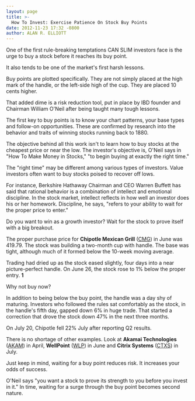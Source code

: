 ```yaml
---
layout: page
title: >-
  How To Invest: Exercise Patience On Stock Buy Points
date: 2012-11-23 17:32 -0800
author: ALAN R. ELLIOTT
---
```





One of the first rule-breaking temptations CAN SLIM investors face is the urge to buy a stock before it reaches its buy point.


It also tends to be one of the market's first harsh lessons.


Buy points are plotted specifically. They are not simply placed at the high mark of the handle, or the left-side high of the cup. They are placed 10 cents higher.


That added dime is a risk reduction tool, put in place by IBD founder and Chairman William O'Neil after being taught many tough lessons.


The first key to buy points is to know your chart patterns, your base types and follow-on opportunities. These are confirmed by research into the behavior and traits of winning stocks running back to 1880.


The objective behind all this work isn't to learn how to buy stocks at the cheapest price or near the low. The investor's objective is, O'Neil says in "How To Make Money in Stocks," "to begin buying at exactly the right time."


The "right time" may be different among various types of investors. Value investors often want to buy stocks poised to recover off lows.


For instance, Berkshire Hathaway Chairman and CEO Warren Buffett has said that rational behavior is a combination of intellect and emotional discipline. In the stock market, intellect reflects in how well an investor does his or her homework. Discipline, he says, "refers to your ability to wait for the proper price to enter."


Do you want to win as a growth investor? Wait for the stock to prove itself with a big breakout.


The proper purchase price for **Chipotle Mexican Grill** ([CMG](https://research.investors.com/quote.aspx?symbol=CMG)) in June was 419.79. The stock was building a two-month cup with handle. The base was tight, although much of it formed below the 10-week moving average.


Trading had dried up as the stock eased slightly, four days into a near picture-perfect handle. On June 26, the stock rose to 1% below the proper entry. **1**


Why not buy now?


In addition to being below the buy point, the handle was a day shy of maturing. Investors who followed the rules sat comfortably as the stock, in the handle's fifth day, gapped down 6% in huge trade. That started a correction that drove the stock down 47% in the next three months.


On July 20, Chipotle fell 22% July after reporting Q2 results.


There is no shortage of other examples. Look at **Akamai Technologies** ([AKAM](https://research.investors.com/quote.aspx?symbol=AKAM)) in April, **WellPoint** ([WLP](https://research.investors.com/quote.aspx?symbol=WLP)) in June and **Citrix Systems** ([CTXS](https://research.investors.com/quote.aspx?symbol=CTXS)) in July.


Just keep in mind, waiting for a buy point reduces risk. It increases your odds of success.


O'Neil says "you want a stock to prove its strength to you before you invest in it." In time, waiting for a surge through the buy point becomes second nature.




